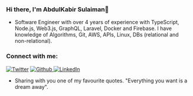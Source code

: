 ### Hi there, I'm AbdulKabir Sulaiman👋

<!--
**JustCabyr/justcabyr** is a ✨ _special_ ✨ repository because its `README.md` (this file) appears on your GitHub profile.

Here are some ideas to get you started:

- 🔭 I’m currently working on ...
- 🌱 I’m currently learning ...
- 👯 I’m looking to collaborate on ...
- 🤔 I’m looking for help with ...
- 💬 Ask me about ...
- 📫 How to reach me: ...
- ⚡ Fun fact: ...
-->

- Software Engineer with over 4 years of experience with TypeScript, Node.js, Web3.js, GraphQL, Laravel, Docker and Firebase. I have knowledge of Algorithms, Git, AWS, APIs, Linux, DBs (relational and non-relational).

<!-- [![Twitter Follow](https://img.shields.io/twitter/follow/justcabyr?color=1DA1F2&logo=twitter&style=for-the-badge)](https://twitter.com/intent/follow?original_referer=https%3A%2F%2Fgithub.com%2Fjustcabyr&screen_name=justcabyr) -->

<!-- ![](https://komarev.com/ghpvc/?username=justcabyr) -->

<!-- ### I am a Professional Software Engineer

- 🔭 I currently work as a at [OPay](https://.com/)
- 👷🏾‍♀️ I am also a Community Growth Associate at [Consonance Club](http://consonance.club/)


### Previous Experiences
- Software Engineer at [Cyberfleet Integrated Limited](https://cyberfleetng.com/)
- Community Manager at [TechQuest STEM Academy](https://tqstem.org/)
- Director Web Services at [Dervac Technologies](http://dervac.com/) -->

### Connect with me:


<a href="https://twitter.com/justcabyr" target="
_blank"><img alt="Twitter" src="https://img.shields.io/badge/-Twitter-1DA1F2?logo=twitter&logoColor=white&style=flat-square" /></a>   <a href="https://github.com/justcabyr" target="_blank"><img alt="Github" src="https://img.shields.io/badge/-GitHub-181717?&style=flat-square&logo=github&logoColor=white" />   <a href="https://www.linkedin.com/in/justcabyr/" target="_blank"><img alt="LinkedIn" src="https://img.shields.io/badge/-LinkedIn-0A66C2?&style=flat-square&logo=linkedin&logoColor=white" />
</a>

- Sharing with you one of my favourite quotes. "Everything you want is a dream away".